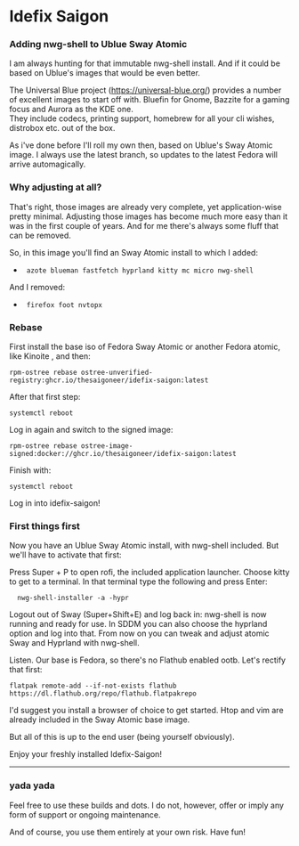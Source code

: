 # Idefix Saigon

### Adding nwg-shell to Ublue Sway Atomic

I am always hunting for that immutable nwg-shell install. And if it could be based on Ublue's images that would be even better.

The Universal Blue project (https://universal-blue.org/) provides a number of excellent images to start off with. Bluefin for Gnome, Bazzite for a gaming focus and Aurora as the KDE one.  
They include codecs, printing support, homebrew for all your cli wishes, distrobox etc. out of the box. 

As i've done before I'll roll my own then, based on Ublue's Sway Atomic image. I always use the latest branch, so updates to the latest Fedora will arrive automagically.

### Why adjusting at all?

That's right, those images are already very complete, yet application-wise pretty minimal. Adjusting those images has become much more easy than it was in the first couple of years. And for me there's always some fluff that can be removed.

So, in this image you'll find an Sway Atomic install to which I added:

  -      azote blueman fastfetch hyprland kitty mc micro nwg-shell

And I removed:

  -      firefox foot nvtopx
### Rebase

First install the base iso of Fedora Sway Atomic or another Fedora atomic, like Kinoite , and then:

    rpm-ostree rebase ostree-unverified-registry:ghcr.io/thesaigoneer/idefix-saigon:latest

After that first step:

    systemctl reboot

Log in again and switch to the signed image:

    rpm-ostree rebase ostree-image-signed:docker://ghcr.io/thesaigoneer/idefix-saigon:latest

Finish with:

    systemctl reboot
    
Log in into idefix-saigon!

### First things first

Now you have an Ublue Sway Atomic install, with nwg-shell included. But we'll have to activate that first:

Press Super + P to open rofi, the included application launcher. Choose kitty to get to a terminal. In that terminal type the following and press Enter:

      nwg-shell-installer -a -hypr

Logout out of Sway (Super+Shift+E) and log back in: nwg-shell is now running and ready for use. In SDDM you can also choose the hyprland option and log into that. From now on you can tweak and adjust atomic Sway and Hyprland with nwg-shell. 

Listen. Our base is Fedora, so there's no Flathub enabled ootb. Let's rectify that first:

    flatpak remote-add --if-not-exists flathub https://dl.flathub.org/repo/flathub.flatpakrepo 
    
I'd suggest you install a browser of choice to get started. Htop and vim are already included in the Sway Atomic base image.

But all of this is up to the end user (being yourself obviously).

Enjoy your freshly installed Idefix-Saigon!

--------------
### yada yada

Feel free to use these builds and dots. I do not, however, offer or imply any form of support or ongoing maintenance. 

And of course, you use them entirely at your own risk. Have fun!





